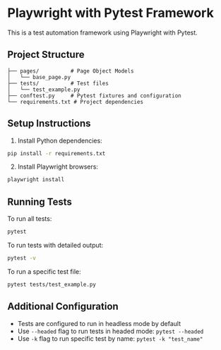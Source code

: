 # Playwright with Pytest Framework

This is a test automation framework using Playwright with Pytest.

## Project Structure
```
├── pages/          # Page Object Models
│   └── base_page.py
├── tests/          # Test files
│   └── test_example.py
├── conftest.py     # Pytest fixtures and configuration
└── requirements.txt # Project dependencies
```

## Setup Instructions

1. Install Python dependencies:
```bash
pip install -r requirements.txt
```

2. Install Playwright browsers:
```bash
playwright install
```

## Running Tests

To run all tests:
```bash
pytest
```

To run tests with detailed output:
```bash
pytest -v
```

To run a specific test file:
```bash
pytest tests/test_example.py
```

## Additional Configuration

- Tests are configured to run in headless mode by default
- Use `--headed` flag to run tests in headed mode: `pytest --headed`
- Use `-k` flag to run specific test by name: `pytest -k "test_name"`
